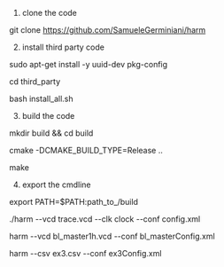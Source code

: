 1. clone the code

git clone https://github.com/SamueleGerminiani/harm

2. install third party code

sudo apt-get install -y uuid-dev pkg-config

cd third_party

bash install_all.sh

3. build the code

mkdir build && cd build

cmake -DCMAKE_BUILD_TYPE=Release ..

make


4. export the cmdline

export PATH=$PATH:path_to_/build

./harm --vcd trace.vcd --clk clock --conf config.xml

harm --vcd bl_master1h.vcd --conf bl_masterConfig.xml

harm --csv ex3.csv --conf ex3Config.xml